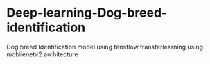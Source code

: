 # Deep-learning-Dog-breed-identification
Dog breed Identification model using tensflow transferlearning using mobilenetv2 architecture
